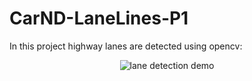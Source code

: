 # CarND-LaneLines-P1
In this project highway lanes are detected using opencv:

<p align="center">
<img src="./lane_detection.gif" alt="lane detection demo">
</p>
